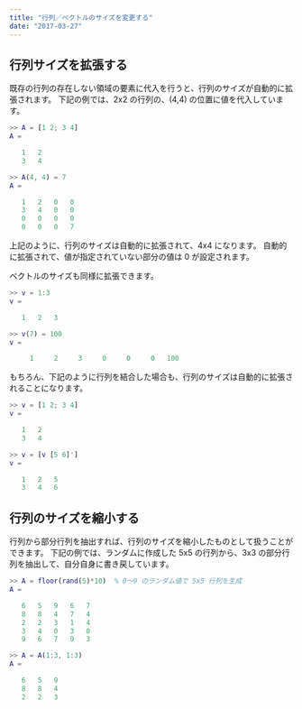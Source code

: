 ```yaml
---
title: "行列／ベクトルのサイズを変更する"
date: "2017-03-27"
---
```


行列サイズを拡張する
----

既存の行列の存在しない領域の要素に代入を行うと、行列のサイズが自動的に拡張されます。
下記の例では、2x2 の行列の、(4,4) の位置に値を代入しています。

~~~ matlab
>> A = [1 2; 3 4]
A =

   1   2
   3   4

>> A(4, 4) = 7
A =

   1   2   0   0
   3   4   0   0
   0   0   0   0
   0   0   0   7
~~~

上記のように、行列のサイズは自動的に拡張されて、4x4 になります。
自動的に拡張されて、値が指定されていない部分の値は 0 が設定されます。

ベクトルのサイズも同様に拡張できます。

~~~ matlab
>> v = 1:3
v =

   1   2   3

>> v(7) = 100
v =

     1     2     3     0     0     0   100
~~~

もちろん、下記のように行列を結合した場合も、行列のサイズは自動的に拡張されることになります。

~~~ matlab
>> v = [1 2; 3 4]
v =

   1   2
   3   4

>> v = [v [5 6]']
v =

   1   2   5
   3   4   6
~~~


行列のサイズを縮小する
----

行列から部分行列を抽出すれば、行列のサイズを縮小したものとして扱うことができます。
下記の例では、ランダムに作成した 5x5 の行列から、3x3 の部分行列を抽出して、自分自身に書き戻しています。

~~~ matlab
>> A = floor(rand(5)*10)  % 0～9 のランダム値で 5x5 行列を生成
A =

   6   5   9   6   7
   8   8   4   7   4
   2   2   3   1   4
   3   4   0   3   0
   9   6   7   9   3

>> A = A(1:3, 1:3)
A =

   6   5   9
   8   8   4
   2   2   3
~~~

